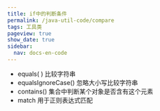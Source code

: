 ```yaml
---
title: if中的判断条件
permalink: /java-util-code/compare
tags: 工具类
pageview: true
show_date: true
sidebar:
  nav: docs-en-code
---
```

- equals( ) 比较字符串
- equalsIgnoreCase() 忽略大小写比较字符串
- contains() 集合中判断某个对象是否含有这个元素
- match 用于正则表达式匹配
